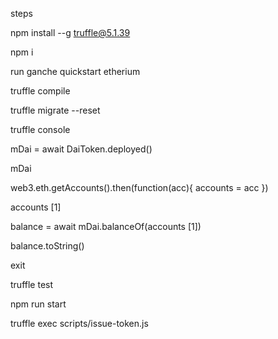 steps

 npm install --g truffle@5.1.39
 
npm i

run ganche quickstart etherium

truffle compile

truffle migrate --reset

truffle console

mDai = await DaiToken.deployed()

mDai

web3.eth.getAccounts().then(function(acc){ accounts = acc })

accounts [1]

balance = await mDai.balanceOf(accounts [1])

balance.toString()

exit 

truffle test

npm run start

truffle exec scripts/issue-token.js
